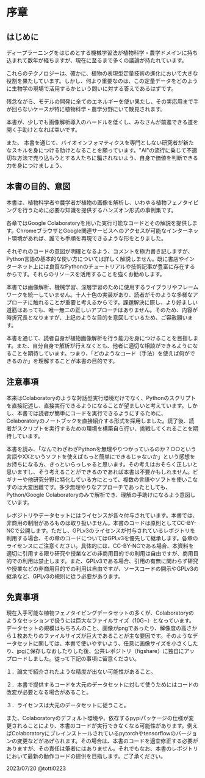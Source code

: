 # 序章
## はじめに

ディープラーニングをはじめとする機械学習法が植物科学・農学ドメインに持ち込まれて数年が経ちますが、現在に至るまで多くの議論が持たれています。

これらのテクノロジーは、確かに、植物の表現型定量技術の進化において大きな役割を果たしています。しかし、何より重要なのは、この定量データをどのように生物学の現場で活用するかという問いに対する答えであるはずです。

残念ながら、モデルの開発に全てのエネルギーを使い果たし、その実応用まで手が回らないケースが特に植物科学・農学分野にいて散見されます。

本書が、少しでも画像解析導入のハードルを低くし、みなさんが前進できる道を開く手助けとなれば幸いです。

また、 本書を通じて、バイオインフォマティクスを専門としない研究者が新たなスキルを身につける助けとなることを願っています。"AI"の流行に乗じて不適切な方法で売り込もうとする人たちに騙されないよう、自身で価値を判断できる力を身につけましょう。

## 本書の目的、意図

本書は、植物科学者や農学者が植物の画像を解析し、いわゆる植物フェノタイピングを行うために必要な知識を提供するハンズオン形式の事例集です。

 各章ではGoogle Colaboratoryを用いた実行可能なコードとその解説を提供します。ChromeブラウザとGoogle関連サービスへのアクセスが可能なインターネット環境があれば、誰でも手順を再現できるような形をとりました。

それぞれのコードの意図が明確となるよう、コメントを極力書き記しますが、Python言語の基本的な使い方については詳しく解説しません。既に書店やインターネット上には良質なPythonのチュートリアルや技術記事が豊富に存在するからです。それらのリソースを活用することを強くお勧めします。

本書では画像解析、機械学習、深層学習のために使用するライブラリやフレームワークを統一していません。十人十色の実装があり、読者がそのような多様なアプローチに触れることが重要と考えるからです。課題解決に際し、より好ましい道筋はあっても、唯一無二の正しいアプローチはありません。そのため、内容が時折冗長となりますが、上記のような目的を意図しているため、ご容赦願います。

本書を通じて、読者自身が植物画像解析を行う能力を身につけることを目指します。また、自分自身で解析が行えなくとも、他者に適切な相談ができるようになることを期待しています。つまり、「どのようなコード（手法）を使えば何ができるのか」を理解することが本書の目的です。

## 注意事項
本来はColaboratoryのような対話型実行環境だけでなく、Pythonのスクリプトを直接記述し、直接実行できるようになることが望ましいと考えています。しかし、本書では読者が簡単にコードを実行できるようにするために、Colaboratoryのノートブックを直接紹介する形式を採用しました。読了後、読者がスクリプトを実行するための環境を構築自ら行い、挑戦してくれることを期待しています。

本書を読み、「なんでわざわざPythonを無理やりつかっているのか？○○という言語やXXというソフトを使えばもっと簡単にできるじゃないか」という感想をお持ちになる方、きっといらっしゃると思います。その考えはおそらく正しいと思いますし、そう考えることができるのであれば本書は不要かもしれません。ビギナーや他研究分野に特化している方にとって、複数の言語やソフトを使いこなすのは大変困難です。多少無理やりなアプローチであったとしても、Python/Google Colaboratoryのみで解析でき、理解の手助けになるよう意図しています。

レポジトリやデータセットにはライセンスが各々付与されています。本書では、非商用の制限があるものは取り扱いません。本書のコードは原則としてCC-BY-NCで公開します。ただし、GPLv3のライセンスが付与されているレポジトリを利用する場合、その章のコードについてはGPLv3を優先して継承します。各章のライセンスにご注意ください。具体的には、CC-BY-NCである場合、本資料を適切に引用する限り研究や授業などの非商用目的での利用は自由ですが、商用目的での利用は禁止します。また、GPLv3である場合、引用の有無に関わらず研究や授業などの非商用目的での利用は自由ですが、ソースコードの開示やGPLv3の継承など、GPLv3の規則に従う必要があります。

## 免責事項
現在入手可能な植物フェノタイピングデータセットの多くが、Colaboratoryのようなセッションで扱うには巨大なファイルサイズ（10G~）となっています。データセットの規模はもちろんのこと、画像がpngであったり、解像度の高さから１枚あたりのファイルサイズが巨大であることが主な要因です。そのようなデータセットに関しては、本書で使いやすいよう、任意に画像サイズを小さくしたり、jpgに保存しなおしたりした後、公共レポジトリ（figshare）に独自にアップロードしました。従って下記の事項に留意ください。

１．論文で紹介されたような精度が出ない可能性があること。

２．本書で提供するコードを大元のデータセットに対して使うためにはコードの改変が必要となる場合があること。

３．ライセンスは大元のデータセットに従うこと。

また、Colaboratoryのデフォルト環境や、依存するpypiパッケージの仕様が変更されることにより、本書のコードが実行できなくなる可能性があります。例えばColaboratoryにプレインストールされているpytorchやtensorflowのバージョンの変更などがあげられます。その場合は、本書のコードを適宜修正する必要がありますが、その責任は筆者にはありません。それでもなお、本書のレポジトリにおいて最新の動作コードの提供を目指します。ご了承ください。

2023/07/20 @totti0223